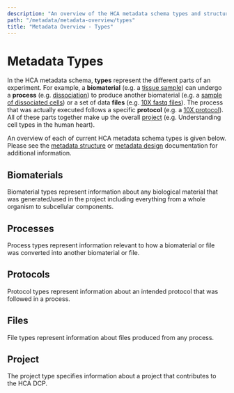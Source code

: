 ```yaml
---
description: "An overview of the HCA metadata schema types and structure."
path: "/metadata/metadata-overview/types"
title: "Metadata Overview - Types"
---
```


# Metadata Types

In the HCA metadata schema, **types** represent the different parts of an experiment. For example, a **biomaterial** (e.g. a [tissue sample][1]) can undergo a **process** (e.g. [dissociation][2]) to produce another biomaterial (e.g. a [sample of dissociated cells][3]) or a set of data **files** (e.g. [10X fastq files][4]). The process that was actually executed follows a specific **protocol** (e.g. a [10X protocol][5]). All of these parts together make up the overall [project][6] (e.g. Understanding cell types in the human heart).

An overview of each of current HCA metadata schema types is given below. Please see the [metadata structure](/metadata/structure) or [metadata design](/metadata/design) documentation for additional information.

## Biomaterials

Biomaterial types represent information about any biological material that was generated/used in the project including everything from a whole organism to subcellular components.

<metadata-type-entity-schemas category="biomaterial"/></metadata-type-entity-schemas>

## Processes

Process types represent information relevant to how a biomaterial or file was converted into another biomaterial or file.

<metadata-type-entity-schemas category="process"/></metadata-type-entity-schemas>


## Protocols

Protocol types represent information about an intended protocol that was followed in a process.

<metadata-type-entity-schemas category="protocol"/></metadata-type-entity-schemas>

## Files

File types represent information about files produced from any process.

<metadata-type-entity-schemas category="file"/></metadata-type-entity-schemas>

## Project
The project type specifies information about a project that contributes to the HCA DCP.

<metadata-type-entity-schemas category="project"></metadata-type-entity-schemas>

[1]: /metadata/dictionary/biomaterial/specimen_from_organism
[2]: /metadata/dictionary/process/process
[3]: /metadata/dictionary/biomaterial/cell_suspension
[4]: /metadata/dictionary/file/sequence_file
[5]: /metadata/dictionary/protocol/sequencing_protocol
[6]: /metadata/dictionary/project/project
[7]: /metadata/dictionary/biomaterial/biomaterial_core
[8]: /metadata/dictionary/biomaterial/cell_morphology
[9]: /metadata/dictionary/system/file_descriptor
[10]: /metadata/dictionary/system/provenance
[11]: /metadata/structure

